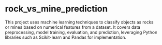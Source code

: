 # rock_vs_mine_prediction
This project uses machine learning techniques to classify objects as rocks or mines based on numerical features from a dataset. It covers data preprocessing, model training, evaluation, and prediction, leveraging Python libraries such as Scikit-learn and Pandas for implementation.
